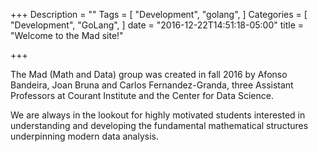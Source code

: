 +++
Description = ""
Tags = [
  "Development",
  "golang",
]
Categories = [
  "Development",
  "GoLang",
]
date = "2016-12-22T14:51:18-05:00"
title = "Welcome to the Mad site!"

+++

The Mad (Math and Data) group was created in fall 2016 by 
Afonso Bandeira, Joan Bruna and Carlos Fernandez-Granda, three Assistant 
Professors at Courant Institute and the Center for Data Science. 

We are always in the lookout for highly motivated students interested 
in understanding and developing the fundamental mathematical structures underpinning
modern data analysis. 


